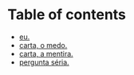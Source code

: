 # Table of contents

* [eu.](README.md)
* [carta, o medo.](chapter-one.md)
* [carta, a mentira.](carta-a-mentira..md)
* [pergunta séria.](pergunta-seria..md)

